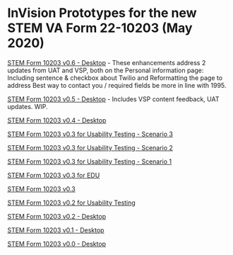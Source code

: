 # InVision Prototypes for the new STEM VA Form 22-10203 (May 2020)  

[STEM Form 10203 v0.6 - Desktop](https://bahdigital.invisionapp.com/share/FAIAEVUYVKN) - These enhancements address 2 updates from UAT and VSP, both on the Personal information page: Including sentence & checkbox about Twilio and Reformatting the page to address Best way to contact you / required fields be more in line with 1995.  

[STEM Form 10203 v0.5 - Desktop](https://bahdigital.invisionapp.com/share/DGIAEP75WKA) - Includes VSP content feedback, UAT updates. WIP.

[STEM Form 10203 v0.4 - Desktop](https://bahdigital.invisionapp.com/share/YFIAEHK8U2W)

[STEM Form 10203 v0.3 for Usability Testing - Scenario 3](https://bahdigital.invisionapp.com/share/ZQIAECCSG5D)  

[STEM Form 10203 v0.3 for Usability Testing - Scenario 2](https://bahdigital.invisionapp.com/share/GUIAECBJB5C)  

[STEM Form 10203 v0.3 for Usability Testing - Scenario 1](https://bahdigital.invisionapp.com/share/DTIAECACEWF)  

[STEM Form 10203 v0.3 for EDU](https://bahdigital.invisionapp.com/share/BQIAE8O42M8)  

[STEM Form 10203 v0.3](https://bahdigital.invisionapp.com/share/JHIAE4UVKA4)   

[STEM Form 10203 v0.2 for Usability Testing](https://bahdigital.invisionapp.com/share/WPIADZ0CXQF)  

[STEM Form 10203 v0.2 - Desktop](https://bahdigital.invisionapp.com/share/82IADYQQHZP)  

[STEM Form 10203 v0.1 - Desktop](https://bahdigital.invisionapp.com/share/AUIADV5GTC2)  

[STEM Form 10203 v0.0 - Desktop](https://bahdigital.invisionapp.com/share/MUIADS5R2HC)  


